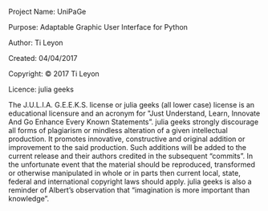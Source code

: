 Project Name:   UniPaGe

Purpose:        Adaptable Graphic User Interface for Python

Author:         Ti Leyon

Created:        04/04/2017

Copyright:      © 2017 Ti Leyon

Licence:        julia geeks

The J.U.L.I.A. G.E.E.K.S. license or julia geeks (all lower case) license is an educational licensure and an acronym for "Just Understand, Learn, Innovate And Go Enhance Every Known Statements”. julia geeks strongly discourage all forms of plagiarism or mindless alteration of a given intellectual production. It promotes innovative, constructive and original addition or improvement to the said production. Such additions will be added to the current release and their authors credited in the subsequent “commits”. In the unfortunate event that the material should be reproduced, transformed or otherwise manipulated in whole or in parts then current local, state, federal and international copyright laws should apply. julia geeks is also a reminder of Albert’s observation that “imagination is more important than knowledge”.
